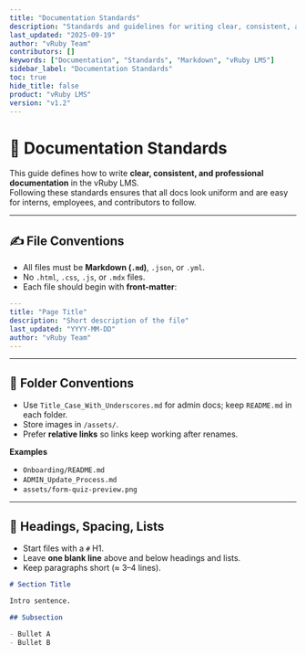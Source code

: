 ```yaml
---
title: "Documentation Standards"
description: "Standards and guidelines for writing clear, consistent, and professional Markdown documentation at vRuby."
last_updated: "2025-09-19"
author: "vRuby Team"
contributors: []
keywords: ["Documentation", "Standards", "Markdown", "vRuby LMS"]
sidebar_label: "Documentation Standards"
toc: true
hide_title: false
product: "vRuby LMS"
version: "v1.2"
---
```


# 📑 Documentation Standards

This guide defines how to write **clear, consistent, and professional documentation** in the vRuby LMS.  
Following these standards ensures that all docs look uniform and are easy for interns, employees, and contributors to follow.

---

## ✍️ File Conventions
- All files must be **Markdown (`.md`)**, `.json`, or `.yml`.  
- No `.html`, `.css`, `.js`, or `.mdx` files.  
- Each file should begin with **front-matter**:

```yaml
---
title: "Page Title"
description: "Short description of the file"
last_updated: "YYYY-MM-DD"
author: "vRuby Team"
---
```

---

## 📁 Folder Conventions
- Use `Title_Case_With_Underscores.md` for admin docs; keep `README.md` in each folder.
- Store images in `/assets/`.
- Prefer **relative links** so links keep working after renames.

**Examples**
- `Onboarding/README.md`
- `ADMIN_Update_Process.md`
- `assets/form-quiz-preview.png`

---

## 📝 Headings, Spacing, Lists
- Start files with a `#` H1.
- Leave **one blank line** above and below headings and lists.
- Keep paragraphs short (≈ 3–4 lines).

```md
# Section Title

Intro sentence.

## Subsection

- Bullet A
- Bullet B
```
